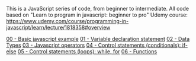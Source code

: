 This is a JavaScript series of code, from beginner to intermediate.
All code based on "Learn to program in javascript: beginner to pro" Udemy course: https://www.udemy.com/course/programming-in-javascript/learn/lecture/1818358#overview

<a href="https://avilagab.github.io/CompuGraph/Codigo/JavaScript/00_tutorial.html">00 - Basic javascript example</a>
<a href="https://avilagab.github.io/CompuGraph/Codigo/JavaScript/01_tutorial.html">01 - Variable declaration statement</a>
<a href="https://avilagab.github.io/CompuGraph/Codigo/JavaScript/02_tutorial.html">02 - Data Types</a>
<a href="https://avilagab.github.io/CompuGraph/Codigo/JavaScript/03_tutorial.html">03 - Javascript operators</a>
<a href="https://avilagab.github.io/CompuGraph/Codigo/JavaScript/04_tutorial.html">04 - Control statements (conditionals): if-else</a>
<a href="https://avilagab.github.io/CompuGraph/Codigo/JavaScript/05_tutorial.html">05 - Control statements (loops): while, for</a>
<a href="https://avilagab.github.io/CompuGraph/Codigo/JavaScript/06_tutorial.html">06 - Functions</a>
